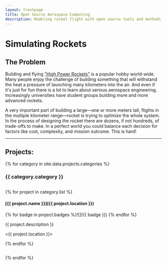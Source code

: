 ```yaml
---
layout: frontpage
title: Open Source Aerospace Computing
description: Modeling rocket flight with open source tools and methods
---
```



Simulating Rockets
==================


The Problem
-----------

Building and flying ["High Power Rockets"][hpr] is a popular hobby world-wide. Many people enjoy the challenge of building something that will withstand the heat a pressure of launching many kilometers into the air. And even if it's just for fun there is a lot to learn about serious aerospace engineering. Increasingly universities have student groups building more and more advanced rockets.

A very important part of building a large—one or more meters tall, flights in the multiple kilometer range—rocket is trying to _optimize_ the whole system. In the process of designing the rocket there are dozens, if not hundreds, of trade-offs to make. In a perfect world you could balance each decision for factors like cost, complexity, and mission outcome. This is hard!




--------------------------------------------------------------------------------

Projects:
---------


{% for category in site.data.projects.categories %}

### {{ category.category }}


<div class="column is-11 is-offset-1" markdown="1">

 {% for project in category.list %}
#### [{{ project.name }}]({{ project.location }})

{% for badge in project.badges %}![]({{ badge }}) {% endfor %}

{{ project.description }}

<{{ project.location }}>

 {% endfor %}

</div>

{% endfor %}

[hpr]: http://www.nar.org/high-power-rocketry-info/ "What is High Power Rocketry?"
